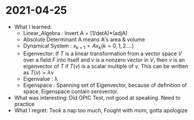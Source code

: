 # 2021-04-25

- What I learned:
  - Linear_Algebra : Invert A = (1/detA)*(adjA)
  - Absolute Determinant A means A's area & volume
  - Dynamical System : $x_{k+1} = Ax_{k} (k=0,1,2....)$
  - Eigenvector: If $T$ is a linear transformation from a vector space $V$ over a field $F$ into itself and $v$ is a nonzero vector in $V$, then $v$ is an eigenvector of $T$ if $T(v)$ is a scalar multiple of $v$. This can be written as $T(v) = \lambda v$
  - Eigenvalue : &lambda;
  - Eigenspace : Spanning set of Eigenvector, because of definition of space, Eigenspace contain zerovector.
- What was interesting: Did OPIC Test, not good at speaking. Need to practice
- What I regret: Took a nap too much, Fought with mom, gotta apologize